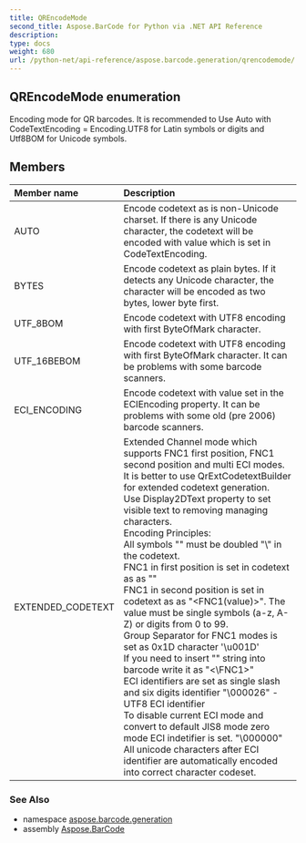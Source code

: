 ```yaml
---
title: QREncodeMode
second_title: Aspose.BarCode for Python via .NET API Reference
description: 
type: docs
weight: 680
url: /python-net/api-reference/aspose.barcode.generation/qrencodemode/
---
```


## QREncodeMode enumeration

Encoding mode for QR barcodes. It is recommended to Use Auto with CodeTextEncoding = Encoding.UTF8 for Latin symbols or digits and Utf8BOM for Unicode symbols.

## Members
| Member name | Description |
| :- | :- |
|AUTO|Encode codetext as is non-Unicode charset. If there is any Unicode character, the codetext will be encoded with value which is set in CodeTextEncoding.|
|BYTES|Encode codetext as plain bytes. If it detects any Unicode character, the character will be encoded as two bytes, lower byte first.|
|UTF_8BOM|Encode codetext with UTF8 encoding with first ByteOfMark character.|
|UTF_16BEBOM|Encode codetext with UTF8 encoding with first ByteOfMark character. It can be problems with some barcode scanners.|
|ECI_ENCODING|Encode codetext with value set in the ECIEncoding property. It can be problems with some old (pre 2006) barcode scanners.|
|EXTENDED_CODETEXT|Extended Channel mode which supports FNC1 first position, FNC1 second position and multi ECI modes.<br/>        It is better to use QrExtCodetextBuilder for extended codetext generation.<br/>        Use Display2DText property to set visible text to removing managing characters.<br/>        Encoding Principles:<br/>        All symbols "\" must be doubled "\\" in the codetext.<br/>        FNC1 in first position is set in codetext as as "<FNC1>"<br/>        FNC1 in second position is set in codetext as as "<FNC1(value)>". The value must be single symbols (a-z, A-Z) or digits from 0 to 99.<br/>        Group Separator for FNC1 modes is set as 0x1D character '\\u001D' <br/>        If you need to insert "<FNC1>" string into barcode write it as "<\FNC1>" <br/>        ECI identifiers are set as single slash and six digits identifier "\000026" - UTF8 ECI identifier<br/>        To disable current ECI mode and convert to default JIS8 mode zero mode ECI indetifier is set. "\000000"<br/>        All unicode characters after ECI identifier are automatically encoded into correct character codeset.|

### See Also

* namespace [aspose.barcode.generation](/barcode/python-net/api-reference/aspose.barcode.generation/)
* assembly [Aspose.BarCode](/barcode/python-net/api-reference/)


